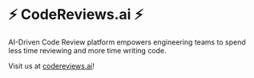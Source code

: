 # :zap: CodeReviews.ai :zap:

AI-Driven Code Review platform empowers engineering teams to spend less time reviewing and more time writing code.

Visit us at [codereviews.ai](https://codereviews.ai)!
